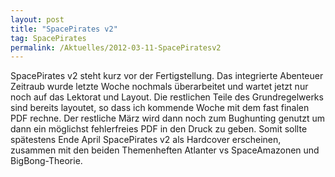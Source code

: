 ```yaml
---
layout: post
title: "SpacePirates v2"
tag: SpacePirates
permalink: /Aktuelles/2012-03-11-SpacePiratesv2
---
```



SpacePirates v2 steht kurz vor der Fertigstellung. Das integrierte Abenteuer Zeitraub wurde letzte Woche nochmals überarbeitet und wartet jetzt nur noch auf das Lektorat und Layout. Die restlichen Teile des Grundregelwerks sind bereits layoutet, so dass ich kommende Woche mit dem fast finalen PDF rechne. Der restliche März wird dann noch zum Bughunting genutzt um dann ein möglichst fehlerfreies PDF in den Druck zu geben. Somit sollte spätestens Ende April SpacePirates v2 als Hardcover erscheinen, zusammen mit den beiden Themenheften Atlanter vs SpaceAmazonen und BigBong-Theorie.
